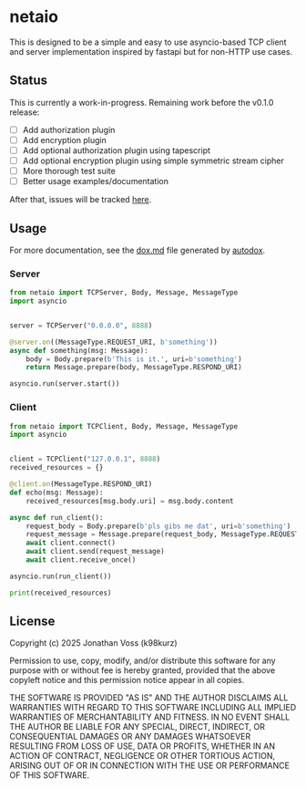 # netaio

This is designed to be a simple and easy to use asyncio-based TCP client and
server implementation inspired by fastapi but for non-HTTP use cases.

## Status

This is currently a work-in-progress. Remaining work before the v0.1.0 release:

- [ ] Add authorization plugin
- [ ] Add encryption plugin
- [ ] Add optional authorization plugin using tapescript
- [ ] Add optional encryption plugin using simple symmetric stream cipher
- [ ] More thorough test suite
- [ ] Better usage examples/documentation

After that, issues will be tracked [here](https://github.com/k98kurz/netaio/issues).

## Usage

For more documentation, see the
[dox.md](https://github.com/k98kurz/netaio/blob/master/dox.md) file generated by
[autodox](https://pypi.org/project/autodox/).

### Server

```python
from netaio import TCPServer, Body, Message, MessageType
import asyncio


server = TCPServer("0.0.0.0", 8888)

@server.on((MessageType.REQUEST_URI, b'something'))
async def something(msg: Message):
    body = Body.prepare(b'This is it.', uri=b'something')
    return Message.prepare(body, MessageType.RESPOND_URI)

asyncio.run(server.start())
```

### Client

```python
from netaio import TCPClient, Body, Message, MessageType
import asyncio


client = TCPClient("127.0.0.1", 8888)
received_resources = {}

@client.on(MessageType.RESPOND_URI)
def echo(msg: Message):
    received_resources[msg.body.uri] = msg.body.content

async def run_client():
    request_body = Body.prepare(b'pls gibs me dat', uri=b'something')
    request_message = Message.prepare(request_body, MessageType.REQUEST_URI)
    await client.connect()
    await client.send(request_message)
    await client.receive_once()

asyncio.run(run_client())

print(received_resources)
```

## License

Copyright (c) 2025 Jonathan Voss (k98kurz)

Permission to use, copy, modify, and/or distribute this software
for any purpose with or without fee is hereby granted, provided
that the above copyleft notice and this permission notice appear in
all copies.

THE SOFTWARE IS PROVIDED "AS IS" AND THE AUTHOR DISCLAIMS ALL
WARRANTIES WITH REGARD TO THIS SOFTWARE INCLUDING ALL IMPLIED
WARRANTIES OF MERCHANTABILITY AND FITNESS. IN NO EVENT SHALL THE
AUTHOR BE LIABLE FOR ANY SPECIAL, DIRECT, INDIRECT, OR
CONSEQUENTIAL DAMAGES OR ANY DAMAGES WHATSOEVER RESULTING FROM LOSS
OF USE, DATA OR PROFITS, WHETHER IN AN ACTION OF CONTRACT,
NEGLIGENCE OR OTHER TORTIOUS ACTION, ARISING OUT OF OR IN
CONNECTION WITH THE USE OR PERFORMANCE OF THIS SOFTWARE.
